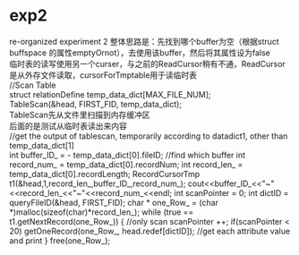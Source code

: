 # exp2
re-organized experiment 2
整体思路是：先找到哪个buffer为空（根据struct buffspace 的属性emptyOrnot），去使用该buffer，然后将其属性设为false      
临时表的读写使用另一个curser，与之前的ReadCursor稍有不通，ReadCursor是从外存文件读取，cursorForTmptable用于读临时表     
//Scan Table    
    struct relationDefine temp_data_dict[MAX_FILE_NUM];   
    TableScan(&head, FIRST_FID, temp_data_dict);    
TableScan先从文件里扫描到内存缓冲区   
后面的是测试从临时表读出来内容    
//get the output of tablescan, temporarily according to datadict1, other than temp_data_dict[1]   
    int buffer_ID_ = - temp_data_dict[0].fileID;   //find which buffer
    int record_num_ = temp_data_dict[0].recordNum;
    int record_len_ = temp_data_dict[0].recordLength;
    RecordCursorTmp t1(&head,1,record_len_,buffer_ID_,record_num_);
    cout<<buffer_ID_<<"~"<<record_len_<<"~"<<record_num_<<endl;
    int scanPointer = 0;
    int dictID = queryFileID(&head, FIRST_FID);
    char * one_Row_ = (char *)malloc(sizeof(char)*record_len_);
    while (true == t1.getNextRecord(one_Row_)) { //only scan
        scanPointer ++;
        if(scanPointer < 20)
            getOneRecord(one_Row_, head.redef[dictID]); //get each attribute value and print
    }
    free(one_Row_);
